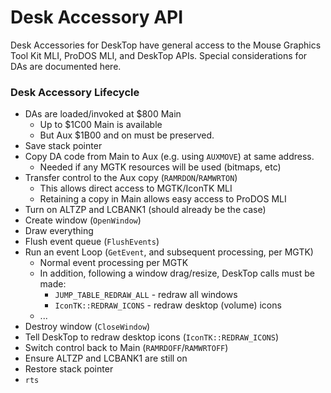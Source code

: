 # Desk Accessory API

Desk Accessories for DeskTop have general access to the Mouse Graphics
Tool Kit MLI, ProDOS MLI, and DeskTop APIs. Special considerations for
DAs are documented here.

### Desk Accessory Lifecycle

* DAs are loaded/invoked at $800 Main
  * Up to $1C00 Main is available
  * But Aux $1B00 and on must be preserved.
* Save stack pointer
* Copy DA code from Main to Aux (e.g. using `AUXMOVE`) at same address.
  * Needed if any MGTK resources will be used (bitmaps, etc)
* Transfer control to the Aux copy (`RAMRDON`/`RAMWRTON`)
  * This allows direct access to MGTK/IconTK MLI
  * Retaining a copy in Main allows easy access to ProDOS MLI
* Turn on ALTZP and LCBANK1 (should already be the case)
* Create window (`OpenWindow`)
* Draw everything
* Flush event queue (`FlushEvents`)
* Run an event Loop (`GetEvent`, and subsequent processing, per MGTK)
  * Normal event processing per MGTK
  * In addition, following a window drag/resize, DeskTop calls must be made:
     * `JUMP_TABLE_REDRAW_ALL` - redraw all windows
     * `IconTK::REDRAW_ICONS` - redraw desktop (volume) icons
  * ...
* Destroy window (`CloseWindow`)
* Tell DeskTop to redraw desktop icons (`IconTK::REDRAW_ICONS`)
* Switch control back to Main (`RAMRDOFF`/`RAMWRTOFF`)
* Ensure ALTZP and LCBANK1 are still on
* Restore stack pointer
* `rts`
